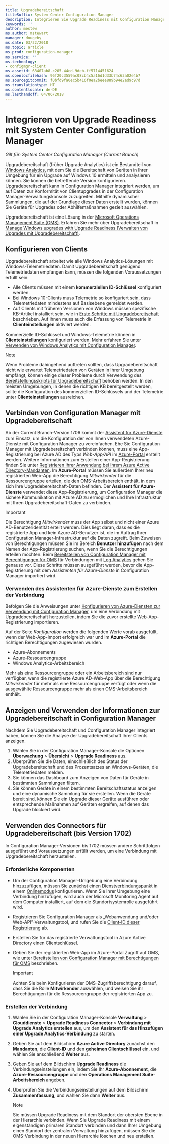 ```yaml
---
title: Upgradebereitschaft
titleSuffix: System Center Configuration Manager
description: Integrieren Sie Upgrade Readiness mit Configuration Manager. Greifen Sie auf Daten zur Upgradekompatibilität in Ihrer Administratorkonsole zu. Führen Sie Upgrades oder Wartungen von Geräten aus.
keywords: ''
author: mestew
ms.author: mstewart
manager: dougeby
ms.date: 03/22/2018
ms.topic: article
ms.prod: configuration-manager
ms.service: ''
ms.technology:
- configmgr-client
ms.assetid: 68407ab8-c205-44ed-9deb-ff5714451624
ms.openlocfilehash: 96f20c3559ac08cb4c5a16d1d33b74c63a02e4b7
ms.sourcegitcommit: f0bfd9fa0ec5b416f0ea2beee889b94e2ad9c97d
ms.translationtype: HT
ms.contentlocale: de-DE
ms.lasthandoff: 04/06/2018
---
```

# <a name="integrate-upgrade-readiness-with-system-center-configuration-manager"></a>Integrieren von Upgrade Readiness mit System Center Configuration Manager

*Gilt für: System Center Configuration Manager (Current Branch)*

Upgradebereitschaft (früher Upgrade Analytics) ist ein Bestandteil von [Windows Analytics](https://www.microsoft.com/WindowsForBusiness/windows-analytics), mit dem Sie die Bereitschaft von Geräten in Ihrer Umgebung für ein Upgrade auf Windows 10 ermitteln und analysieren können. Sie können die betreffende Version konfigurieren. Upgradebereitschaft kann in Configuration Manager integriert werden, um auf Daten zur Konformität von Clientupgrades in der Configuration Manager-Verwaltungskonsole zuzugreifen. Mithilfe dynamischer Sammlungen, die auf der Grundlage dieser Daten erstellt wurden, können Sie Geräte für Upgrades oder Abhilfemaßnahmen gezielt auswählen.

Upgradebereitschaft ist eine Lösung in der [Microsoft Operations Management Suite (OMS)](/azure/operations-management-suite/operations-management-suite-overview). Erfahren Sie mehr über Upgradebereitschaft in [Manage Windows upgrades with Upgrade Readiness (Verwalten von Upgrades mit Upgradebereitschaft)](/windows/deployment/upgrade/manage-windows-upgrades-with-upgrade-readiness).

<!--
>[!WARNING]
>For Upgrade Readiness to function within Configuration Manager, you must upgrade to Configuration Manager version 1802. The Upgrade Readiness Connector will no longer function in Configuration Manager versions earlier than 1802. 
SMS.507205 Pulled 4/5/18 -->


## <a name="configure-clients"></a>Konfigurieren von Clients

Upgradebereitschaft arbeitet wie alle Windows Analytics-Lösungen mit Windows-Telemetriedaten. Damit Upgradebereitschaft genügend Telemetriedaten empfangen kann, müssen die folgenden Voraussetzungen erfüllt sein:

- Alle Clients müssen mit einem **kommerziellen ID-Schlüssel** konfiguriert werden. 
- Bei Windows 10-Clients muss Telemetrie so konfiguriert sein, dass Telemetriedaten mindestens auf Basisebene gemeldet werden.
-  Auf Clients mit früheren Versionen von Windows müssen spezifische KB-Artikel installiert sein, wie in [Erste Schritte mit Upgradebereitschaft](/windows/deployment/upgrade/upgrade-readiness-get-started#deploy-the-compatibility-update-and-related-kbs) beschrieben. Auf ihnen muss auch die Erfassung von Telemetrie in **Clienteinstellungen** aktiviert werden.

Kommerzielle ID-Schlüssel und Windows-Telemetrie können in **Clienteinstellungen** konfiguriert werden. Mehr erfahren Sie unter [Verwenden von Windows Analytics mit Configuration Manager](../monitor-windows-analytics.md).

>[!NOTE]
>Wenn Probleme dahingehend auftreten sollten, dass Upgradebereitschaft nicht wie erwartet Telemetriedaten von Geräten in Ihrer Umgebung empfängt, können einige dieser Probleme durch Verwendung des [Bereitstellungsskripts für Upgradebereitschaft](/windows/deployment/upgrade/upgrade-readiness-deployment-script) behoben werden. In den meisten Umgebungen, in denen die richtigen KB bereitgestellt werden, sollte die Konfiguration des kommerziellen ID-Schlüssels und der Telemetrie unter **Clienteinstellungen** ausreichen.

## <a name="connect-configuration-manager-to-upgrade-readiness"></a>Verbinden von Configuration Manager mit Upgradebereitschaft

Ab der Current Branch-Version 1706 kommt der [Assistent für Azure-Dienste](../../../servers/deploy/configure/azure-services-wizard.md) zum Einsatz, um die Konfiguration der von Ihnen verwendeten Azure-Dienste mit Configuration Manager zu vereinfachen. Ehe Sie Configuration Manager mit Upgradebereitschaft verbinden können, muss eine App-Registrierung bei Azure AD des Typs *Web-App/API* im [Azure-Portal](https://portal.azure.com) erstellt werden. Weitere Informationen zum Erstellen einer App-Registrierung finden Sie unter [Registrieren Ihrer Anwendung bei Ihrem Azure Active Directory-Mandanten](/azure/active-directory/active-directory-app-registration). Im **Azure-Portal** müssen Sie außerdem Ihrer neu registrierten Web-App die Berechtigung *Mitwirkender* für die Ressourcengruppe erteilen, die den OMS-Arbeitsbereich enthält, in dem sich Ihre Upgradebereitschaft-Daten befinden. Der **Assistent für Azure-Dienste** verwendet diese App-Registrierung, um Configuration Manager die sichere Kommunikation mit Azure AD zu ermöglichen und Ihre Infrastruktur mit Ihren Upgradebereitschaft-Daten zu verbinden.

>[!IMPORTANT]
>Die Berechtigung *Mitwirkender* muss der App selbst und nicht einer Azure AD-Benutzeridentität erteilt werden. Dies liegt daran, dass es die registrierte App und kein Azure AD-Benutzer ist, die im Auftrag Ihrer Configuration Manager-Infrastruktur auf die Daten zugreift. Beim Zuweisen von Berechtigungen müssen Sie im Bereich **Benutzer hinzufügen** nach dem Namen der App-Registrierung suchen, wenn Sie die Berechtigungen erteilen möchten. Beim [Bereitstellen von Configuration Manager mit Berechtigungen für OMS](https://docs.microsoft.com/azure/log-analytics/log-analytics-sccm#provide-configuration-manager-with-permissions-to-oms) für Verbindungen mit [Log Analytics](https://docs.microsoft.com/azure/log-analytics/log-analytics-sccm) gehen Sie genauso vor. Diese Schritte müssen ausgeführt werden, bevor die App-Registrierung mit dem *Assistenten für Azure-Dienste* in Configuration Manager importiert wird.

### <a name="use-the-azure-wizard-to-create-the-connection"></a>Verwenden des Assistenten für Azure-Dienste zum Erstellen der Verbindung

Befolgen Sie die Anweisungen unter [Konfigurieren von Azure-Diensten zur Verwendung mit Configuration Manager](../../../servers/deploy/configure/azure-services-wizard.md), um eine Verbindung mit Upgradebereitschaft herzustellen, indem Sie die zuvor erstellte Web-App-Registrierung importieren. 

Auf der Seite *Konfiguration* werden die folgenden Werte vorab ausgefüllt, wenn der Web-App-Import erfolgreich war und im **Azure-Portal** die richtigen Berechtigungen zugewiesen wurden. 
-  Azure-Abonnements
-  Azure-Ressourcengruppe
-  Windows Analytics-Arbeitsbereich

Mehr als eine Ressourcengruppe oder ein Arbeitsbereich sind nur verfügbar, wenn die registrierte Azure AD-Web-App über die Berechtigung *Mitwirkender* für mehr als eine Ressourcengruppe verfügt oder wenn die ausgewählte Ressourcengruppe mehr als einen OMS-Arbeitsbereich enthält.
 
## <a name="view-and-use-upgrade-readiness-information-in-configuration-manager"></a>Anzeigen und Verwenden der Informationen zur Upgradebereitschaft in Configuration Manager

Nachdem Sie Upgradebereitschaft und Configuration Manager integriert haben, können Sie die Analyse der Upgradebereitschaft Ihrer Clients anzeigen.

1. Wählen Sie in der Configuration Manager-Konsole die Optionen **Überwachung** > **Übersicht** > **Upgrade Readiness** aus.
2. Überprüfen Sie die Daten, einschließlich des Status der Upgradebereitschaft und des Prozentsatzes an Windows-Geräten, die Telemetriedaten melden.
3. Sie können das Dashboard zum Anzeigen von Daten für Geräte in bestimmten Sammlungen filtern.
4. Sie können Geräte in einem bestimmten Bereitschaftsstatus anzeigen und eine dynamische Sammlung für sie erstellen. Wenn die Geräte bereit sind, können Sie ein Upgrade dieser Geräte ausführen oder entsprechende Maßnahmen auf Geräten ergreifen, auf denen das Upgrade blockiert wird.

## <a name="using-the-upgrade-readiness-connector-version-1702-and-earlier"></a>Verwenden des Connectors für Upgradebereitschaft (bis Version 1702)

In Configuration Manager-Versionen bis 1702 müssen andere Schrittfolgen ausgeführt und Voraussetzungen erfüllt werden, um eine Verbindung mit Upgradebereitschaft herzustellen.

### <a name="prerequisites"></a>Erforderliche Komponenten

- Um der Configuration Manager-Umgebung eine Verbindung hinzuzufügen, müssen Sie zunächst einen [Dienstverbindungspunkt](/sccm/core/servers/deploy/configure/about-the-service-connection-point) in einem [Onlinemodus](https://azure.microsoft.com/documentation/articles/resource-group-create-service-principal-portal/) konfigurieren. Wenn Sie Ihrer Umgebung eine Verbindung hinzufügen, wird auch der Microsoft Monitoring Agent auf dem Computer installiert, auf dem die Standortsystemrolle ausgeführt wird.
- Registrieren Sie Configuration Manager als „Webanwendung und/oder Web-API”-Verwaltungstool, und rufen Sie die [Client-ID dieser Registrierung](https://azure.microsoft.com/documentation/articles/active-directory-integrating-applications/) ab.
- Erstellen Sie für das registrierte Verwaltungstool in Azure Active Directory einen Clientschlüssel.
- Geben Sie der registrierten Web-App im Azure-Portal Zugriff auf OMS, wie unter [Bereitstellen von Configuration Manager mit Berechtigungen für OMS](https://azure.microsoft.com/documentation/articles/log-analytics-sccm/#provide-configuration-manager-with-permissions-to-oms) beschrieben.

    > [!IMPORTANT]
    > Achten Sie beim Konfigurieren der OMS-Zugriffsberechtigung darauf, dass Sie die Rolle **Mitwirkender** auswählen, und weisen Sie ihr Berechtigungen für die Ressourcengruppe der registrierten App zu.

### <a name="create-the-connection"></a>Erstellen der Verbindung

1.  Wählen Sie in der Configuration Manager-Konsole **Verwaltung** > **Clouddienste** > **Upgrade Readiness Connector** > **Verbindung mit Upgrade Analytics erstellen** aus, um den **Assistent für das Hinzufügen einer Upgrade Analytics-Verbindung** zu starten.
3.  Geben Sie auf dem Bildschirm **Azure Active Directory** zunächst den **Mandanten**, die **Client-ID** und den **geheimen Clientschlüssel** ein, und wählen Sie anschließend **Weiter** aus.
4.  Geben Sie auf dem Bildschirm **Upgrade Readiness** die Verbindungseinstellungen ein, indem Sie Ihr **Azure-Abonnement**, die **Azure-Ressourcengruppe** und den **Operations Management Suite-Arbeitsbereich** angeben.
5.  Überprüfen Sie die Verbindungseinstellungen auf dem Bildschirm **Zusammenfassung**, und wählen Sie dann **Weiter** aus.

    > [!NOTE]
    > Sie müssen Upgrade Readiness mit dem Standort der obersten Ebene in der Hierarchie verbinden. Wenn Sie Upgrade Readiness mit einem eigenständigen primären Standort verbinden und dann Ihrer Umgebung einen Standort der zentralen Verwaltung hinzufügen, müssen Sie die OMS-Verbindung in der neuen Hierarchie löschen und neu erstellen.
